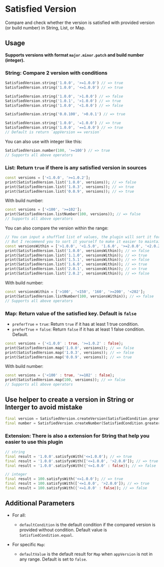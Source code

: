 # Satisfied Version

Compare and check whether the version is satisfied with provided version (or build number) in String, List, or Map.

## **Usage**

**Supports versions with format `major.minor.patch` and build number (integer).**

### **String:** Compare 2 version with conditions

``` dart
SatisfiedVersion.string('1.0.0', '>=1.0.0') // => true
SatisfiedVersion.string('1.0.0', '<=1.0.0') // => true

SatisfiedVersion.string('1.0.0', '>1.0.0') // => false
SatisfiedVersion.string('1.0.1', '>1.0.0') // => true
SatisfiedVersion.string('1.0.0', '<1.0.0') // => false

SatisfiedVersion.string('0.0.100', '>0.0.1') // => true

SatisfiedVersion.string('1.0.0', '=1.0.0') // => true
SatisfiedVersion.string('1.0.0', '==1.0.0') // => true
// Default is return `appVersion == version`
```

You can also use with integer like this:

``` dart
SatisfiedVersion.number(100, '>=100') // => true
// Supports all above operators
```

### **List:** Return `true` if there is any satisfied version in sources

``` dart
const versions = ['<1.0.0', '>=1.0.2'];
print(SatisfiedVersion.list('1.0.0', versions)); // => false
print(SatisfiedVersion.list('1.0.3', versions)); // => true
print(SatisfiedVersion.list('0.0.9', versions)); // => true
```

With build number:

``` dart
const versions = ['<100', '>=102'];
print(SatisfiedVersion.listNumber(100, versions)); // => false
// Supports all above operators
```

You can also compare the version within the range:

``` dart
// You can input a shuffled list of values, the plugin will sort it for you.
// But I recommend you to sort it yourself to make it easier to maintain.
const versionsWithin = ['>1.0.0', '<1.5.0', '1.6.0', '>=2.0.0', '<2.0.2'];
print(SatisfiedVersion.list('1.0.0', versionsWithin)); // => false
print(SatisfiedVersion.list('1.1.0', versionsWithin)); // => true
print(SatisfiedVersion.list('1.5.1', versionsWithin)); // => false
print(SatisfiedVersion.list('1.6.0', versionsWithin)); // => true
print(SatisfiedVersion.list('2.0.1', versionsWithin)); // => true
print(SatisfiedVersion.list('2.0.2', versionsWithin)); // => false
```

With build number:

``` dart
const versionsWithin = ['>100', '<150', '160', '>=200', '<202'];
print(SatisfiedVersion.listNumber(100, versionsWithin)); // => false
// Supports all above operators
```

### **Map:** Return value of the satisfied key. Default is `false`

- `preferTrue` = `true`: Return `true` if it has at least 1 true condition.
- `preferTrue` = `false`: Return `false` if it has at least 1 false condition. Default.

``` dart
const versions = {'<1.0.0' : true, '>=1.0.2' : false};
print(SatisfiedVersion.map('1.0.0', versions)); // => false
print(SatisfiedVersion.map('1.0.3', versions)); // => false
print(SatisfiedVersion.map('0.0.9', versions)); // => true
```

With build number:

``` dart
const versions = {'<100' : true, '>=102' : false};
print(SatisfiedVersion.map(100, versions)); // => false
// Supports all above operators
```

## Use helper to create a version in String or Interger to avoid mistake

``` dart
final version = SatisfiedVersion.createVersion(SatisfiedCondition.greater, "1.0.0"); // '>1.0.0'
final number = SatisfiedVersion.createNumber(SatisfiedCondition.greater, 100); // '>100'
```

### **Extension:** There is also a extension for String that help you easier to use this plugin

``` dart
// string
final result = '1.0.0'.satisfysWith('<=1.0.0'); // => true
final result = '1.0.0'.satisfysWith(['<=1.0.0', '>2.0.0']); // => true
final result = '1.0.0'.satisfysWith({'<=1.0.0' : false}); // => false

// integer
final result = 100.satisfysWith('<=1.0.0'); // => true
final result = 100.satisfysWith(['<=1.0.0', '>2.0.0']); // => true
final result = 100.satisfysWith({'<=1.0.0' : false}); // => false
```

## **Additional Parameters**

- For all:
  - `defaultCondition` is the default condition if the compared version is provided without condition. Default value is `SatisfiedCondition.equal`.
  
- For specific `Map`:
  - `defaultValue` is the default result for `Map` when `appVersion` is not in any range. Default is set to `false`.
